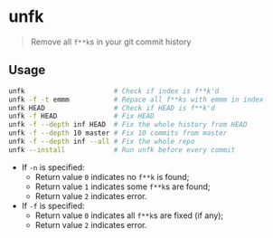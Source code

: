 # unfk

> Remove all `f**k`s in your git commit history

## Usage

```sh
unfk                      # Check if index is f**k'd
unfk -f -t emmm           # Repace all f**ks with emmm in index
unfk HEAD                 # Check if HEAD is f**k'd
unfk -f HEAD              # Fix HEAD
unfk -f --depth inf HEAD  # Fix the whole history from HEAD
unfk -f --depth 10 master # Fix 10 commits from master
unfk -f --depth inf --all # Fix the whole repo
unfk --install            # Run unfk before every commit
```

- If `-n` is specified:
    - Return value `0` indicates no `f**k` is found;
    - Return value `1` indicates some `f**k`s are found;
    - Return value `2` indicates error.
- If `-f` is specified:
    - Return value `0` indicates all `f**k`s are fixed (if any);
    - Return value `2` indicates error.
